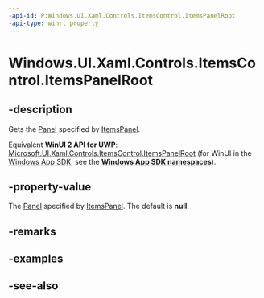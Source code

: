 ```yaml
---
-api-id: P:Windows.UI.Xaml.Controls.ItemsControl.ItemsPanelRoot
-api-type: winrt property
---
```


<!-- Property syntax
public Windows.UI.Xaml.Controls.Panel ItemsPanelRoot { get; }
-->

# Windows.UI.Xaml.Controls.ItemsControl.ItemsPanelRoot

## -description
Gets the [Panel](panel.md) specified by [ItemsPanel](itemscontrol_itemspanel.md).

Equivalent **WinUI 2 API for UWP**: [Microsoft.UI.Xaml.Controls.ItemsControl.ItemsPanelRoot](/windows/winui/api/microsoft.ui.xaml.controls.itemscontrol.itemspanelroot) (for WinUI in the [Windows App SDK](/windows/apps/windows-app-sdk/), see the **[Windows App SDK namespaces](/windows/windows-app-sdk/api/winrt/)**).

## -property-value
The [Panel](panel.md) specified by [ItemsPanel](itemscontrol_itemspanel.md). The default is **null**.

## -remarks

## -examples

## -see-also
